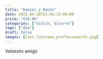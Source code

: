```yaml
---
title: "Daniel y Nacho"
date: 2022-04-26T21:56:13-04:00
price: "$10.00"
categories: ["Violin, Gitarre"]
tags: ["duo"]
draft: false
images: [Cast_futurama_proffarnsworth.jpg]
---
```


Valsesito amigo
